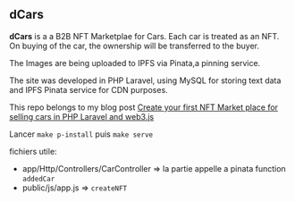 
## dCars

**dCars** is a a B2B NFT Marketplae for Cars. Each car is treated as an NFT. 
On buying of the car, the ownership will be transferred to the buyer.

The Images are being uploaded to IPFS via Pinata,a pinning service.

The site was developed in PHP Laravel, using MySQL for storing text data and IPFS Pinata service
for CDN purposes.

This repo belongs to my blog post [Create your first NFT Market place for selling cars in PHP Laravel and web3.js](http://blog.adnansiddiqi.me/create-your-first-nft-market-place-for-selling-cars-in-php-laravel-and-web3-js/)

Lancer ```make p-install``` puis ```make serve```

fichiers utile: 
 - app/Http/Controllers/CarController => la partie appelle a pinata function ```addedCar```
 - public/js/app.js  => ```createNFT```
